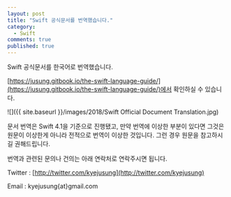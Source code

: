 ```yaml
---
layout: post
title: "Swift 공식문서를 번역했습니다."
category:
  - Swift
comments: true
published: true
---
```


Swift 공식문서를 한국어로 번역했습니다.

[https://jusung.gitbook.io/the-swift-language-guide/](https://jusung.gitbook.io/the-swift-language-guide/)에서 확인하실 수 있습니다.

![]({{ site.baseurl }}/images/2018/Swift Official Document Translation.jpg)

문서 번역은 Swift 4.1을 기준으로 진행됐고, 만약 번역에 이상한 부분이 있다면 그것은 원문이 이상한게 아니라 전적으로 번역이 이상한 것입니다. 그런 경우 원문을 참고하시길 권해드립니다.

번역과 관련된 문의나 건의는 아래 연락처로 연락주시면 됩니다.

Twitter : [http://twitter.com/kyejusung](http://twitter.com/kyejusung)

Email : kyejusung{at}gmail.com
